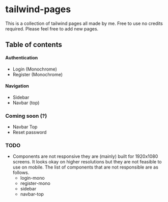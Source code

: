 # tailwind-pages
This is a collection of tailwind pages all made by me. Free to use no credits required. Please feel free to add new pages. 

## Table of contents

#### Authentication
- Login (Monochrome)
- Register (Monochrome)

#### Navigation
- Sidebar
- Navbar (top)

### Coming soon (?)
- Navbar Top
- Reset password

### TODO
* Components are not responsive they are (mainly) built for 1920x1080 screens. It looks okay on higher resolutions but they are not feasible to use on mobile. The list of components that are not responsible are as follows.
    * login-mono
    * register-mono
    * sidebar
    * navbar-top

